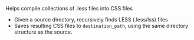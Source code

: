Helps compile collections of .less files into CSS files

* Given a source directory, recursively finds LESS (.less/lss) files
* Saves resulting CSS files to ``destination_path``, using the same
  directory structure as the source.
